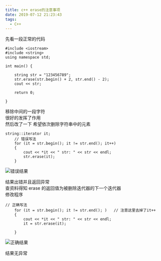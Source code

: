 ```yaml
---
title: c++ erase的注意事项
date: 2019-07-12 21:23:43
tags:
  - C++
---
```


先看一段正常的代码

```
#include <iostream>
#include <string>
using namespace std;

int main() {

    string str = "123456789";
    str.erase(str.begin() + 2, str.end() - 2);
    cout << str;

    return 0;

}
```

移除中间的一段字符  
很好的发挥了作用  
然后改了一下 希望依次删除字符串中的元素

```
string::iterator it;
    // 错误写法
    for (it = str.begin(); it != str.end(); it++)
    {
        cout << *it << " str: " << str << endl;
        str.erase(it);
    }
```

![错误结果](/images/c++_erase/1.png)

结果出错并且返回异常  
查资料得知 erase 的返回值为被删除迭代器的下一个迭代器  
修改程序

```
// 正确写法
    for (it = str.begin(); it != str.end(); )   // 注意这里去掉了it++
    {
        cout << *it << " str: " << str << endl;
        it = str.erase(it);

    }
```

![正确结果](/images/c++_erase/2.png)

结果无异常
